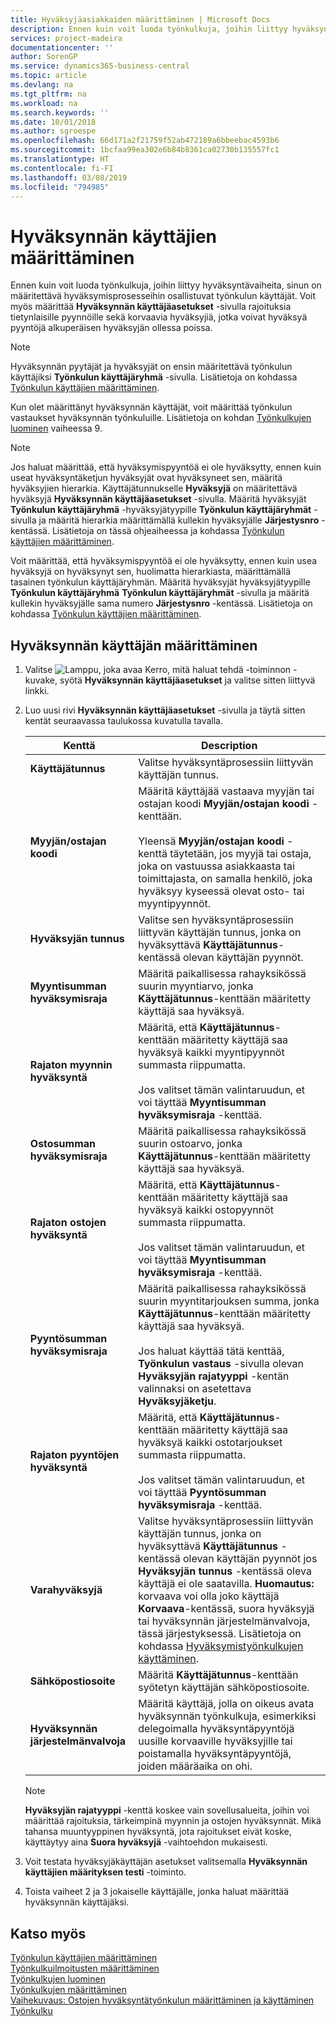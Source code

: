 ```yaml
---
title: Hyväksyjäasiakkaiden määrittäminen | Microsoft Docs
description: Ennen kuin voit luoda työnkulkuja, joihin liittyy hyväksyntävaiheita, sinun on määritettävä hyväksymisprosesseihin osallistuvat työnkulun käyttäjät. Voit myös määrittää Hyväksynnän käyttäjäasetukset -sivulla rajoituksia tietynlaisille pyynnöille sekä korvaavia hyväksyjiä, jotka voivat hyväksyä pyyntöjä alkuperäisen hyväksyjän ollessa poissa.
services: project-madeira
documentationcenter: ''
author: SorenGP
ms.service: dynamics365-business-central
ms.topic: article
ms.devlang: na
ms.tgt_pltfrm: na
ms.workload: na
ms.search.keywords: ''
ms.date: 10/01/2018
ms.author: sgroespe
ms.openlocfilehash: 66d171a2f21759f52ab472189a6bbeebac4593b6
ms.sourcegitcommit: 1bcfaa99ea302e6b84b8361ca02730b135557fc1
ms.translationtype: HT
ms.contentlocale: fi-FI
ms.lasthandoff: 03/08/2019
ms.locfileid: "794985"
---
```

# <a name="set-up-approval-users"></a>Hyväksynnän käyttäjien määrittäminen
Ennen kuin voit luoda työnkulkuja, joihin liittyy hyväksyntävaiheita, sinun on määritettävä hyväksymisprosesseihin osallistuvat työnkulun käyttäjät. Voit myös määrittää **Hyväksynnän käyttäjäasetukset** -sivulla rajoituksia tietynlaisille pyynnöille sekä korvaavia hyväksyjiä, jotka voivat hyväksyä pyyntöjä alkuperäisen hyväksyjän ollessa poissa.  

> [!NOTE]  
>  Hyväksynnän pyytäjät ja hyväksyjät on ensin määritettävä työnkulun käyttäjiksi **Työnkulun käyttäjäryhmä** -sivulla. Lisätietoja on kohdassa [Työnkulun käyttäjien määrittäminen](across-how-to-set-up-workflow-users.md).  

 Kun olet määrittänyt hyväksynnän käyttäjät, voit määrittää työnkulun vastaukset hyväksynnän työnkuluille. Lisätietoja on kohdan [Työnkulkujen luominen](across-how-to-create-workflows.md) vaiheessa 9.  

> [!NOTE]  
>  Jos haluat määrittää, että hyväksymispyyntöä ei ole hyväksytty, ennen kuin useat hyväksyntäketjun hyväksyjät ovat hyväksyneet sen, määritä hyväksyjien hierarkia. Käyttäjätunnukselle **Hyväksyjä** on määritettävä hyväksyjä **Hyväksynnän käyttäjäasetukset** -sivulla. Määritä hyväksyjät **Työnkulun käyttäjäryhmä** -hyväksyjätyypille **Työnkulun käyttäjäryhmät** -sivulla ja määritä hierarkia määrittämällä kullekin hyväksyjälle **Järjestysnro** -kentässä. Lisätietoja on tässä ohjeaiheessa ja kohdassa [Työnkulun käyttäjien määrittäminen](across-how-to-set-up-workflow-users.md).  
>   
>  Voit määrittää, että hyväksymispyyntöä ei ole hyväksytty, ennen kuin usea hyväksyjä on hyväksynyt sen, huolimatta hierarkiasta, määrittämällä tasainen työnkulun käyttäjäryhmän. Määritä hyväksyjät hyväksyjätyypille **Työnkulun käyttäjäryhmä** **Työnkulun käyttäjäryhmät** -sivulla ja määritä kullekin hyväksyjälle sama numero **Järjestysnro** -kentässä. Lisätietoja on kohdassa [Työnkulun käyttäjien määrittäminen](across-how-to-set-up-workflow-users.md).  

## <a name="to-set-up-an-approval-user"></a>Hyväksynnän käyttäjän määrittäminen  
1. Valitse ![Lamppu, joka avaa Kerro, mitä haluat tehdä -toiminnon](media/ui-search/search_small.png "Kerro, mitä haluat tehdä") -kuvake, syötä **Hyväksynnän käyttäjäasetukset** ja valitse sitten liittyvä linkki.  
2. Luo uusi rivi **Hyväksynnän käyttäjäasetukset** -sivulla ja täytä sitten kentät seuraavassa taulukossa kuvatulla tavalla.  

    |Kenttä|Description|  
    |---------------------------------|---------------------------------------|  
    |**Käyttäjätunnus**|Valitse hyväksyntäprosessiin liittyvän käyttäjän tunnus.|  
    |**Myyjän/ostajan koodi**|Määritä käyttäjää vastaava myyjän tai ostajan koodi **Myyjän/ostajan koodi** -kenttään.<br /><br /> Yleensä **Myyjän/ostajan koodi** -kenttä täytetään, jos myyjä tai ostaja, joka on vastuussa asiakkaasta tai toimittajasta, on samalla henkilö, joka hyväksyy kyseessä olevat osto- tai myyntipyynnöt.|  
    |**Hyväksyjän tunnus**|Valitse sen hyväksyntäprosessiin liittyvän käyttäjän tunnus, jonka on hyväksyttävä **Käyttäjätunnus**-kentässä olevan käyttäjän pyynnöt.|  
    |**Myyntisumman hyväksymisraja**|Määritä paikallisessa rahayksikössä suurin myyntiarvo, jonka **Käyttäjätunnus**-kenttään määritetty käyttäjä saa hyväksyä.|  
    |**Rajaton myynnin hyväksyntä**|Määritä, että **Käyttäjätunnus**-kenttään määritetty käyttäjä saa hyväksyä kaikki myyntipyynnöt summasta riippumatta.<br /><br /> Jos valitset tämän valintaruudun, et voi täyttää **Myyntisumman hyväksymisraja** -kenttää.|  
    |**Ostosumman hyväksymisraja**|Määritä paikallisessa rahayksikössä suurin ostoarvo, jonka **Käyttäjätunnus**-kenttään määritetty käyttäjä saa hyväksyä.|  
    |**Rajaton ostojen hyväksyntä**|Määritä, että **Käyttäjätunnus**-kenttään määritetty käyttäjä saa hyväksyä kaikki ostopyynnöt summasta riippumatta.<br /><br /> Jos valitset tämän valintaruudun, et voi täyttää **Myyntisumman hyväksymisraja** -kenttää.|  
    |**Pyyntösumman hyväksymisraja**|Määritä paikallisessa rahayksikössä suurin myyntitarjouksen summa, jonka **Käyttäjätunnus**-kenttään määritetty käyttäjä saa hyväksyä.<br /><br /> Jos haluat käyttää tätä kenttää, **Työnkulun vastaus** -sivulla olevan **Hyväksyjän rajatyyppi** -kentän valinnaksi on asetettava **Hyväksyjäketju**.|  
    |**Rajaton pyyntöjen hyväksyntä**|Määritä, että **Käyttäjätunnus**-kenttään määritetty käyttäjä saa hyväksyä kaikki ostotarjoukset summasta riippumatta.<br /><br /> Jos valitset tämän valintaruudun, et voi täyttää **Pyyntösumman hyväksymisraja** -kenttää.|  
    |**Varahyväksyjä**|Valitse hyväksyntäprosessiin liittyvän käyttäjän tunnus, jonka on hyväksyttävä **Käyttäjätunnus** -kentässä olevan käyttäjän pyynnöt jos **Hyväksyjän tunnus** -kentässä oleva käyttäjä ei ole saatavilla. **Huomautus:** korvaava voi olla joko käyttäjä **Korvaava**-kentässä, suora hyväksyjä tai hyväksynnän järjestelmänvalvoja, tässä järjestyksessä. Lisätietoja on kohdassa [Hyväksymistyönkulkujen käyttäminen](across-how-use-approval-workflows.md).|  
    |**Sähköpostiosoite**|Määritä **Käyttäjätunnus**-kenttään syötetyn käyttäjän sähköpostiosoite.|  
    |**Hyväksynnän järjestelmänvalvoja**|Määritä käyttäjä, jolla on oikeus avata hyväksynnän työnkulkuja, esimerkiksi delegoimalla hyväksyntäpyyntöjä uusille korvaaville hyväksyjille tai poistamalla hyväksyntäpyyntöjä, joiden määräaika on ohi.|  

    > [!NOTE]  
    >  **Hyväksyjän rajatyyppi** -kenttä koskee vain sovellusalueita, joihin voi määrittää rajoituksia, tärkeimpinä myynnin ja ostojen hyväksynnät. Mikä tahansa muuntyyppinen hyväksyntä, jota rajoitukset eivät koske, käyttäytyy aina **Suora hyväksyjä** -vaihtoehdon mukaisesti.  

3. Voit testata hyväksyjäkäyttäjän asetukset valitsemalla **Hyväksynnän käyttäjien määrityksen testi** -toiminto.  
4. Toista vaiheet 2 ja 3 jokaiselle käyttäjälle, jonka haluat määrittää hyväksynnän käyttäjäksi.  

## <a name="see-also"></a>Katso myös  
[Työnkulun käyttäjien määrittäminen](across-how-to-set-up-workflow-users.md)   
[Työnkulkuilmoitusten määrittäminen](across-setting-up-workflow-notifications.md)   
[Työnkulkujen luominen](across-how-to-create-workflows.md)   
[Työnkulkujen määrittäminen](across-set-up-workflows.md)   
[Vaihekuvaus: Ostojen hyväksyntätyönkulun määrittäminen ja käyttäminen](walkthrough-setting-up-and-using-a-purchase-approval-workflow.md)   
[Työnkulku](across-workflow.md)   
